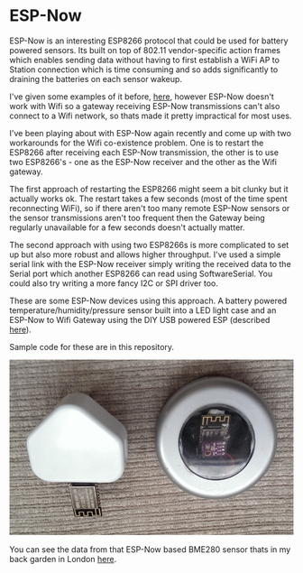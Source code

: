 # ESP-Now

ESP-Now is an interesting ESP8266 protocol that could be used for battery powered sensors. Its built on top of 802.11 vendor-specific action frames which enables sending data without having to first establish a WiFi AP to Station connection which is time consuming and so adds significantly to draining the batteries on each sensor wakeup.  

I've given some examples of it before, [here](https://github.com/HarringayMakerSpace/IoT/tree/master/ESP-Now), however ESP-Now doesn't work with Wifi so a gateway receiving ESP-Now transmissions can't also connect to a Wifi network, so thats made it pretty impractical for most uses.

I've been playing about with ESP-Now again recently and come up with two workarounds for the Wifi co-existence problem. One is to restart the ESP8266 after receiving each ESP-Now transmission, the other is to use two ESP8266's - one as the ESP-Now receiver and the other as the Wifi gateway.

The first approach of restarting the ESP8266 might seem a bit clunky but it actually works ok. The restart takes a few seconds (most of the time spent reconnecting WiFi), so if there aren't too many remote ESP-Now sensors or the sensor transmissions aren't too frequent then the Gateway being regularly unavailable for a few seconds doesn't actually matter.

The second approach with using two ESP8266s is more complicated to set up but also more robust and allows higher throughput. I've used a simple serial link with the ESP-Now receiver simply writing the received data to the Serial port which another ESP8266 can read using SoftwareSerial. You could also try writing a more fancy I2C or SPI driver too. 

These are some ESP-Now devices using this approach. A battery powered temperature/humidity/pressure sensor built into a LED light case and an ESP-Now to Wifi Gateway using the DIY USB powered ESP (described [here](https://github.com/HarringayMakerSpace/usb-esp)). 

Sample code for these are in this repository.

![Alt text](/doc/devices.jpg?raw=true "ESP-Now sensor and Wifi Gateway")

You can see the data from that ESP-Now based BME280 sensor thats in my back garden in London [here](http://s3.eu-west-2.amazonaws.com/torntrousers/espnow-test1.html).
